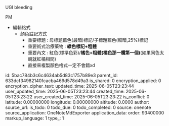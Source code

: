 UGI bleeding 

PM

- 編輯格式
  - 顏色註記方式
    - 重要標題 : 母標題藍色(最暗)標記/子標題藍色(較暗,25%)標記
    - 重要術式治療藥物 : **綠色標記+粗體**
    - 重要內文 : 紅色(標準色彩)/**橘色+粗體(橘色那一欄第一個)**(如果同色太醜就紅橘相間)
    - 直接來複製顏色格式一定不會錯xd



id: 5bac784b3c6c4634ab5d83c1757b89e3
parent_id: 633dcf34982140fcacba469d578d49a3
is_shared: 0
encryption_applied: 0
encryption_cipher_text: 
updated_time: 2025-06-05T23:23:44
user_updated_time: 2025-06-05T23:23:44
created_time: 2025-06-05T23:23:22
user_created_time: 2025-06-05T23:23:22
is_conflict: 0
latitude: 0.00000000
longitude: 0.00000000
altitude: 0.0000
author: 
source_url: 
is_todo: 0
todo_due: 0
todo_completed: 0
source: onenote
source_application: OneNoteMdExporter
application_data: 
order: 93400000
markup_language: 1
type_: 1